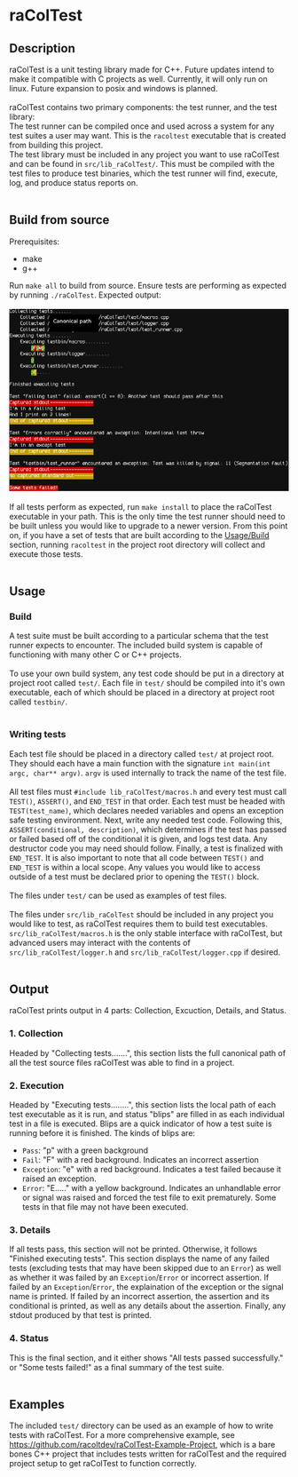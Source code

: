 # raColTest
## Description
raColTest is a unit testing library made for C++. Future updates intend to make it compatible with C projects as well. Currently, it will only run on linux. Future expansion to posix and windows is planned. <br />
<br />
raColTest contains two primary components: the test runner, and the test library: <br />
The test runner can be compiled once and used across a system for any test suites a user may want. This is the `racoltest` executable that is created from building this project. <br />
The test library must be included in any project you want to use raColTest and can be found in `src/lib_raColTest/`. This must be compiled with the test files to produce test binaries, which the test runner will find, execute, log, and produce status reports on. <br />
<br />

## Build from source
Prerequisites:
- make
- g++
<!-- end list -->
Run `make all` to build from source. Ensure tests are performing as expected by running `./raColTest`. Expected output: <br /> <br /> <img src="raColTest.png"/> <br /> <br />
If all tests perform as expected, run `make install` to place the raColTest executable in your path. This is the only time the test runner should need to be built unless you would like to upgrade to a newer version. From this point on, if you have a set of tests that are built according to the [Usage/Build](#build) section, running `racoltest` in the project root directory will collect and execute those tests.<br />
<br />

## Usage
### Build
A test suite must be built according to a particular schema that the test runner expects to encounter. The included build system is capable of functioning with many other C or C++ projects. <br />
<br />
To use your own build system, any test code should be put in a directory at project root called `test/`. Each file in `test/` should be compiled into it's own executable, each of which should be placed in a directory at project root called `testbin/`. <br />
<br />

### Writing tests
Each test file should be placed in a directory called `test/` at project root. They should each have a main function with the signature `int main(int argc, char** argv)`. `argv` is used internally to track the name of the test file. <br />
<br />
All test files must `#include lib_raColTest/macros.h` and every test must call `TEST()`, `ASSERT()`, and `END_TEST` in that order. Each test must be headed with `TEST(test_name)`, which declares needed variables and opens an exception safe testing environment. Next, write any needed test code. Following this, `ASSERT(conditional, description)`, which determines if the test has passed or failed based off of the conditional it is given, and logs test data. Any destructor code you may need should follow. Finally, a test is finalized with `END_TEST`. It is also important to note that all code between `TEST()` and `END_TEST` is within a local scope. Any values you would like to access outside of a test must be declared prior to opening the `TEST()` block. <br />
<br />
The files under `test/` can be used as examples of test files. <br />
<br />
The files under `src/lib_raColTest` should be included in any project you would like to test, as raColTest requires them to build test executables. `src/lib_raColTest/macros.h` is the only stable interface with raColTest, but advanced users may interact with the contents of `src/lib_raColTest/logger.h` and `src/lib_raColTest/logger.cpp` if desired. <br />
<br />

## Output
raColTest prints output in 4 parts: Collection, Excuction, Details, and Status.
### 1. Collection
Headed by "Collecting tests.......", this section lists the full canonical path of all the test source files raColTest was able to find in a project.
### 2. Execution
Headed by "Executing tests........", this section lists the local path of each test executable as it is run, and status "blips" are filled in as each individual test in a file is executed. Blips are a quick indicator of how a test suite is running before it is finished. The kinds of blips are:
- `Pass`: "p" with a green background
- `Fail`: "F" with a red background. Indicates an incorrect assertion
- `Exception`: "e" with a red background. Indicates a test failed because it raised an exception.
- `Error`: "E....." with a yellow background. Indicates an unhandlable error or signal was raised and forced the test file to exit prematurely. Some tests in that file may not have been executed.
<!--end list-->
### 3. Details
If all tests pass, this section will not be printed. Otherwise, it follows "Finished executing tests". This section displays the name of any failed tests (excluding tests that may have been skipped due to an `Error`) as well as whether it was failed by an `Exception`/`Error` or incorrect assertion. If failed by an `Exception`/`Error`, the explaination of the exception or the signal name is printed. If failed by an incorrect assertion, the assertion and its conditional is printed, as well as any details about the assertion. Finally, any stdout produced by that test is printed.
### 4. Status
This is the final section, and it either shows "All tests passed successfully." or "Some tests failed!" as a final summary of the test suite. <br />
<br />

## Examples
The included `test/` directory can be used as an example of how to write tests with raColTest. For a more comprehensive example, see https://github.com/racoltdev/raColTest-Example-Project, which is a bare bones C++ project that includes tests written for raColTest and the required project setup to get raColTest to function correctly.

